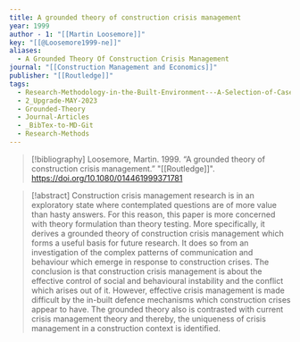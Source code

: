 ```yaml
---
title: A grounded theory of construction crisis management
year: 1999
author - 1: "[[Martin Loosemore]]"
key: "[[@Loosemore1999-ne]]"
aliases:
  - A Grounded Theory Of Construction Crisis Management
journal: "[[Construction Management and Economics]]"
publisher: "[[Routledge]]"
tags:
  - Research-Methodology-in-the-Built-Environment---A-Selection-of-Case-Studies
  - 2_Upgrade-MAY-2023
  - Grounded-Theory
  - Journal-Articles
  - _BibTex-to-MD-Git
  - Research-Methods
---
```


> [!bibliography]
> Loosemore, Martin. 1999. “A grounded theory of construction crisis management.” "[[Routledge]]". https://doi.org/10.1080/014461999371781

> [!abstract]
> Construction crisis management research is in an exploratory state where contemplated questions are of more value than hasty answers. For this reason, this paper is more concerned with theory formulation than theory testing. More specifically, it derives a grounded theory of construction crisis management which forms a useful basis for future research. It does so from an investigation of the complex patterns of communication and behaviour which emerge in response to construction crises. The conclusion is that construction crisis management is about the effective control of social and behavioural instability and the conflict which arises out of it. However, effective crisis management is made difficult by the in-built defence mechanisms which construction crises appear to have. The grounded theory also is contrasted with current crisis management theory and thereby, the uniqueness of crisis management in a construction context is identified.